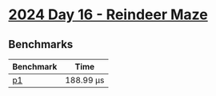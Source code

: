 # [2024 Day 16 - Reindeer Maze](https://adventofcode.com/2024/day/16)

## Benchmarks

<!-- BEGIN benches -->
| Benchmark              | Time       |
| ---------------------- | ---------- |
| [p1](./src/lib.rs#L17) | 188.99 µs |

<!-- END benches -->
<!-- BEGIN other_benches -->

<!-- END other_benches -->
